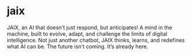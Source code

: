 # jaix
JAIX, an AI that doesn’t just respond, but anticipates! A mind in the machine, built to evolve, adapt, and challenge the limits of digital intelligence. Not just another chatbot, JAIX thinks, learns, and redefines what AI can be. The future isn’t coming. It’s already here.
